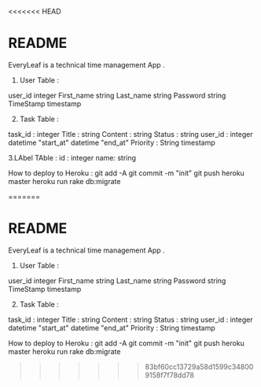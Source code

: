 <<<<<<< HEAD

# README

EveryLeaf is a technical time management App . 

1. User Table :

user_id	integer
First_name	string
Last_name	string
Password	string
TimeStamp	timestamp

2. Task Table :

task_id	: integer
Title	: string
Content	: string
Status	: string
user_id	: integer
datetime "start_at"
datetime "end_at"
Priority : String
timestamp

3.LAbel TAble :
id : integer
name: string


How to deploy to Heroku :
git add -A git commit -m "init" git push heroku master heroku run rake db:migrate

=======
# README

EveryLeaf is a technical time management App . 

1. User Table :

user_id	integer
First_name	string
Last_name	string
Password	string
TimeStamp	timestamp

2. Task Table :

task_id	: integer
Title	: string
Content	: string
Status	: string
user_id	: integer
datetime "start_at"
datetime "end_at"
Priority : String
timestamp


How to deploy to Heroku :
git add -A git commit -m "init" git push heroku master heroku run rake db:migrate
>>>>>>> 83bf60cc13729a58d1599c348009158f7f78dd78
